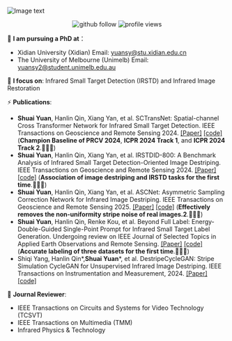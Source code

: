 ![Image text](https://github.com/xdFai/xdFai/blob/main/Git2.png)
<p align="center"> 
  <img src="https://img.shields.io/github/followers/xdFai?label=Followers" alt="github follow" />
  <img src="https://komarev.com/ghpvc/?username=xdFai" alt="profile views" /> 
</p>

<!--   <div align="center">
  <a href="https://github.com/xdFai">
  <img height="160em" src="https://github-readme-stats.vercel.app/api?username=xdFai&show_icons=true&theme=radical"/>
<!--   <img height="160em" src="https://github-readme-stats.vercel.app/api/top-langs/?username=xdFai&layout=compact"/>  ### Hello, I'm [Shuai Yuan (袁帅 in Chinese)]! 😎:-->
<!--  </div>-->
  

🌱 **I am pursuing a PhD at**：
 - Xidian University (Xidian)  Email: yuansy@stu.xidian.edu.cn 
 - The University of Melbourne (Unimelb) Email: yuansy2@student.unimelb.edu.au

🔭 **I focus on**: Infrared Small Target Detection (IRSTD) and Infrared Image Restoration

⚡ **Publications**:
+ **Shuai Yuan**, Hanlin Qin, Xiang Yan, et al. SCTransNet: Spatial-channel Cross Transformer Network for Infrared Small Target Detection.
  IEEE Transactions on Geoscience and Remote Sensing 2024. [[Paper]](https://ieeexplore.ieee.org/document/10486932) [[code]](https://github.com/xdFai/SCTransNet)
  (**Champion Baseline of PRCV 2024**, **ICPR 2024 Track 1**, and **ICPR 2024 Track 2**.👋👋👋)
+ **Shuai Yuan**, Hanlin Qin, Xiang Yan, et al. IRSTDID-800: A Benchmark Analysis of Infrared Small Target Detection-Oriented Image Destriping.
  IEEE Transactions on Geoscience and Remote Sensing 2024. [[Paper]](https://ieeexplore.ieee.org/document/10695116) [[code]](https://github.com/xdFai/IRSTDID-800) (**Association of image destriping and IRSTD tasks for the first time**.👋👋👋)
+ **Shuai Yuan**, Hanlin Qin, Xiang Yan, et al. ASCNet: Asymmetric Sampling Correction Network for Infrared Image Destriping. IEEE Transactions on Geoscience and Remote Sensing 2025. [[Paper]](https://ieeexplore.ieee.org/document/10855453) [[code]](https://github.com/xdFai/ASCNet) (**Effectively removes the non-uniformity stripe noise of real images.2**.👋👋👋)
+ **Shuai Yuan**, Hanlin Qin, Renke Kou, et al. Beyond Full Label: Energy-Double-Guided Single-Point Prompt for Infrared Small Target Label Generation.
   Undergoing review on IEEE Journal of Selected Topics in Applied Earth Observations and Remote Sensing. [[Paper]](https://www.arxiv.org/abs/2408.08191) [[code]](https://github.com/xdFai/EDGSP) (**Accurate labeling of three datasets for the first time**.👋👋👋)
+ Shiqi Yang, Hanlin Qin*,**Shuai Yuan***, et al. DestripeCycleGAN: Stripe Simulation CycleGAN for Unsupervised Infrared Image Destriping.
  IEEE Transactions on Instrumentation and Measurement, 2024. [[Paper]](https://arxiv.org/abs/2402.09101) [[code]](https://github.com/xdFai/DestripeCycleGAN)

👯 **Journal Reviewer**:
+ IEEE Transactions on Circuits and Systems for Video Technology (TCSVT)
+ IEEE Transactions on Multimedia (TMM)
+ Infrared Physics & Technology
